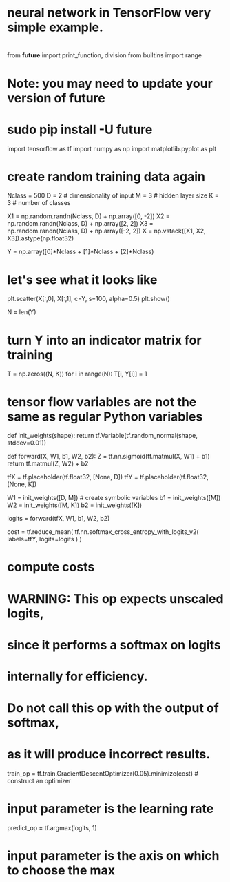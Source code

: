 
# neural network in TensorFlow very simple example.
#

from __future__ import print_function, division
from builtins import range
# Note: you may need to update your version of future
# sudo pip install -U future

import tensorflow as tf
import numpy as np
import matplotlib.pyplot as plt


# create random training data again
Nclass = 500
D = 2 # dimensionality of input
M = 3 # hidden layer size
K = 3 # number of classes

X1 = np.random.randn(Nclass, D) + np.array([0, -2])
X2 = np.random.randn(Nclass, D) + np.array([2, 2])
X3 = np.random.randn(Nclass, D) + np.array([-2, 2])
X = np.vstack([X1, X2, X3]).astype(np.float32)

Y = np.array([0]*Nclass + [1]*Nclass + [2]*Nclass)

# let's see what it looks like
plt.scatter(X[:,0], X[:,1], c=Y, s=100, alpha=0.5)
plt.show()

N = len(Y)
# turn Y into an indicator matrix for training
T = np.zeros((N, K))
for i in range(N):
    T[i, Y[i]] = 1


# tensor flow variables are not the same as regular Python variables

def init_weights(shape):
    return tf.Variable(tf.random_normal(shape, stddev=0.01))


def forward(X, W1, b1, W2, b2):
    Z = tf.nn.sigmoid(tf.matmul(X, W1) + b1)
    return tf.matmul(Z, W2) + b2


tfX = tf.placeholder(tf.float32, [None, D])
tfY = tf.placeholder(tf.float32, [None, K])

W1 = init_weights([D, M]) # create symbolic variables
b1 = init_weights([M])
W2 = init_weights([M, K])
b2 = init_weights([K])

logits = forward(tfX, W1, b1, W2, b2)

cost = tf.reduce_mean(
  tf.nn.softmax_cross_entropy_with_logits_v2(
    labels=tfY,
    logits=logits
  )
)

# compute costs

# WARNING: This op expects unscaled logits,

# since it performs a softmax on logits

# internally for efficiency.

# Do not call this op with the output of softmax,

# as it will produce incorrect results.

train_op = tf.train.GradientDescentOptimizer(0.05).minimize(cost) # construct an optimizer

# input parameter is the learning rate


predict_op = tf.argmax(logits, 1)

# input parameter is the axis on which to choose the max